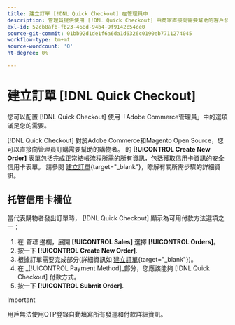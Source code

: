 ```yaml
---
title: 建立訂單 [!DNL Quick Checkout] 在管理員中
description: 管理員提供使用 [!DNL Quick Checkout] 由商家直接向需要幫助的客戶發送。
exl-id: 52cb8afb-fb23-468d-94b4-9f9142c54ce0
source-git-commit: 01bb92d1de1f6a6da1d6326c0190eb7711274045
workflow-type: tm+mt
source-wordcount: '0'
ht-degree: 0%

---
```


# 建立訂單 [!DNL Quick Checkout]

您可以配置 [!DNL Quick Checkout] 使用「Adobe Commerce管理員」中的選項滿足您的需要。

[!DNL Quick Checkout] 對於Adobe Commerce和Magento Open Source，您可以直接向管理員訂購需要幫助的購物者。 的 **[!UICONTROL Create New Order]** 表單包括完成正常結帳流程所需的所有資訊，包括獲取信用卡資訊的安全信用卡表單。 請參閱 [建立訂單](https://docs.magento.com/user-guide/customers/customer-account-create-order.html){target=&quot;_blank&quot;}，瞭解有關所需步驟的詳細資訊。

## 托管信用卡欄位

當代表購物者發出訂單時， [!DNL Quick Checkout] 顯示為可用付款方法選項之一：

1. 在 _管理_ 邊欄，展開 **[!UICONTROL Sales]** 選擇 **[!UICONTROL Orders]**。
1. 按一下 **[!UICONTROL Create New Order]**.
1. 根據訂單需要完成部分(詳細資訊如 [建立訂單](https://docs.magento.com/user-guide/customers/customer-account-create-order.html){target=&quot;_blank&quot;})。
1. 在 _[!UICONTROL Payment Method]_部分，您應該能夠 [!DNL Quick Checkout] 付款方式。
1. 按一下 **[!UICONTROL Submit Order]**.

>[!IMPORTANT]
>
> 用戶無法使用OTP登錄自動填寫所有發運和付款詳細資訊。
